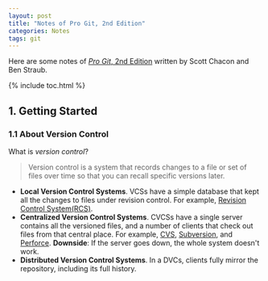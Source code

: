 ```yaml
---
layout: post
title: "Notes of Pro Git, 2nd Edition"
categories: Notes
tags: git
---
```


Here are some notes of [*Pro Git*, 2nd Edition](https://git-scm.com/book/en/v2) written by Scott Chacon and Ben Straub.

{% include toc.html %}

## 1. Getting Started

### 1.1 About Version Control

What is *version control*?

> Version control is a system that records changes to a file or set of files over time so that you can recall specific versions later.

- **Local Version Control Systems**. VCSs have a simple database that kept all the changes to files under revision control. For example, [Revision Control System(RCS)](https://en.wikipedia.org/wiki/Revision_Control_System).
- **Centralized Version Control Systems**. CVCSs have a single server contains all the versioned files, and a number of clients that check out files from that central place. For example, [CVS](https://en.wikipedia.org/wiki/Concurrent_Versions_System), [Subversion](https://subversion.apache.org/), and [Perforce](https://www.perforce.com/). **Downside**: If the server goes down, the whole system doesn't work.
- **Distributed Version Control Systems**. In a DVCs, clients fully mirror the repository, including its full history.